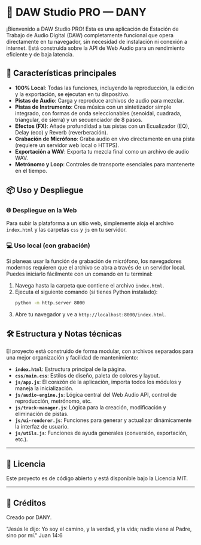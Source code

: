 # 🎹 DAW Studio PRO — DANY

¡Bienvenido a DAW Studio PRO! Esta es una aplicación de Estación de Trabajo de Audio Digital (DAW) completamente funcional que opera directamente en tu navegador, sin necesidad de instalación ni conexión a internet. Está construida sobre la API de Web Audio para un rendimiento eficiente y de baja latencia.

## 🚀 Características principales
* **100% Local**: Todas las funciones, incluyendo la reproducción, la edición y la exportación, se ejecutan en tu dispositivo.
* **Pistas de Audio**: Carga y reproduce archivos de audio para mezclar.
* **Pistas de Instrumento**: Crea música con un sintetizador simple integrado, con formas de onda seleccionables (senoidal, cuadrada, triangular, de sierra) y un secuenciador de 8 pasos.
* **Efectos (FX)**: Añade profundidad a tus pistas con un Ecualizador (EQ), Delay (eco) y Reverb (reverberación).
* **Grabación de Micrófono**: Graba audio en vivo directamente en una pista (requiere un servidor web local o HTTPS).
* **Exportación a WAV**: Exporta tu mezcla final como un archivo de audio WAV.
* **Metrónomo y Loop**: Controles de transporte esenciales para mantenerte en el tiempo.

## 📦 Uso y Despliegue

### 🌐 Despliegue en la Web
Para subir la plataforma a un sitio web, simplemente aloja el archivo `index.html` y las carpetas `css` y `js` en tu servidor.

### 💻 Uso local (con grabación)
Si planeas usar la función de grabación de micrófono, los navegadores modernos requieren que el archivo se abra a través de un servidor local. Puedes iniciarlo fácilmente con un comando en tu terminal:

1.  Navega hasta la carpeta que contiene el archivo `index.html`.
2.  Ejecuta el siguiente comando (si tienes Python instalado):
    ```bash
    python -m http.server 8000
    ```
3.  Abre tu navegador y ve a `http://localhost:8000/index.html`.

## 🛠️ Estructura y Notas técnicas
El proyecto está construido de forma modular, con archivos separados para una mejor organización y facilidad de mantenimiento:
* **`index.html`**: Estructura principal de la página.
* **`css/main.css`**: Estilos de diseño, paleta de colores y layout.
* **`js/app.js`**: El corazón de la aplicación, importa todos los módulos y maneja la inicialización.
* **`js/audio-engine.js`**: Lógica central del Web Audio API, control de reproducción, metrónomo, etc.
* **`js/track-manager.js`**: Lógica para la creación, modificación y eliminación de pistas.
* **`js/ui-renderer.js`**: Funciones para generar y actualizar dinámicamente la interfaz de usuario.
* **`js/utils.js`**: Funciones de ayuda generales (conversión, exportación, etc.).

---

## 📄 Licencia

Este proyecto es de código abierto y está disponible bajo la Licencia MIT.

---

## 💖 Créditos
Creado por DANY.

"Jesús le dijo: Yo soy el camino, y la verdad, y la vida; nadie viene al Padre, sino por mí." Juan 14:6
